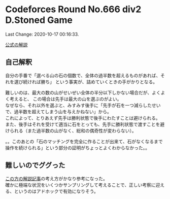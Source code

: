 # Codeforces Round No.666 div2 D.Stoned Game

Last Change: 2020-10-17 00:16:33.

[公式の解説](https://codeforces.com/blog/entry/82142)

## 自己解釈

自分の手番で「選べる山の石の個数で、全体の過半数を超えるものがあれば、それを選び続ければ勝ち」
という事実が、詰めていくときの手がかりとなる。

難しいのは、最大の数の山がせいぜい全体の半分以下しかない場合だが、よくよく考えると、
この場合は先手は最大の山を選ぶのがよい。  
なぜなら、それ以外を選ぶと、みすみす後手に「先手が石を一つ減らしたせいで、過半数を超えてしまう山を与えかねない」から。  
これによって、とりあえず先手は勝利状態で後手にわたすことは避けられる。  
また、後手はそれを受けて適当に石をとっても、先手に勝利状態で渡すことを避けられる（また過半数の山がなく、総和の偶奇性が変わらない）。  

。。このあとの「石のマッチングを完全に作ることが出来て、石がなくなるまで操作を続けられる」という部分の証明がちょっとよくわからなかった。。

## 難しいのでググった

[この方の解説記事](https://bqn2.hatenablog.com/entry/2020/09/03/181807)の考え方がかなり参考になった。  
確かに極端な状況をいくつかサンプリングして考えることで、正しい考察に迎える、というのはアドホックで有効になりそう。

